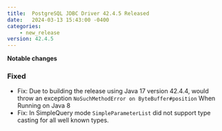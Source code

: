 ```yaml
---
title:  PostgreSQL JDBC Driver 42.4.5 Released
date:   2024-03-13 15:43:00 -0400
categories:
    - new_release
version: 42.4.5
---
```

**Notable changes**


### Fixed
* Fix: Due to building the release using Java 17 version 42.4.4, would throw an exception `NoSuchMethodError on ByteBuffer#position` When Running on Java 8
* Fix: In SimpleQuery mode `SimpleParameterList` did not support type casting for all well known types.
